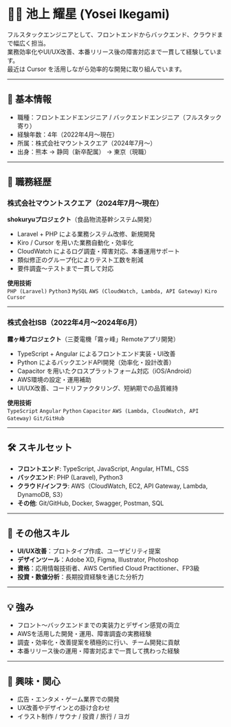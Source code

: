 # 👨‍💻 池上 耀星 (Yosei Ikegami)

フルスタックエンジニアとして、フロントエンドからバックエンド、クラウドまで幅広く担当。  
業務効率化やUI/UX改善、本番リリース後の障害対応まで一貫して経験しています。  
最近は Cursor を活用しながら効率的な開発に取り組んでいます。  

---

## 📌 基本情報
- 職種：フロントエンドエンジニア / バックエンドエンジニア（フルスタック寄り）
- 経験年数：4年（2022年4月〜現在）
- 所属：株式会社マウントスクエア（2024年7月〜）
- 出身：熊本 → 静岡（新卒配属） → 東京（現職）

---

## 💼 職務経歴

### 株式会社マウントスクエア（2024年7月〜現在）
**shokuryuプロジェクト**（食品物流基幹システム開発）
- Laravel + PHP による業務システム改修、新規開発  
- Kiro / Cursor を用いた業務自動化・効率化  
- CloudWatch によるログ調査・障害対応、本番運用サポート  
- 類似修正のグループ化によりテスト工数を削減  
- 要件調査〜テストまで一貫して対応  

**使用技術**  
`PHP (Laravel)` `Python3` `MySQL` `AWS (CloudWatch, Lambda, API Gateway)` `Kiro` `Cursor`

---

### 株式会社ISB（2022年4月〜2024年6月）
**霧ヶ峰プロジェクト**（三菱電機「霧ヶ峰」Remoteアプリ開発）
- TypeScript + Angular によるフロントエンド実装・UI改善  
- Python によるバックエンドAPI開発（効率化・設計改善）  
- Capacitor を用いたクロスプラットフォーム対応（iOS/Android）  
- AWS環境の設定・運用補助  
- UI/UX改善、コードリファクタリング、短納期での品質維持  

**使用技術**  
`TypeScript` `Angular` `Python` `Capacitor` `AWS (Lambda, CloudWatch, API Gateway)` `Git/GitHub`

---

## 🛠 スキルセット
- **フロントエンド**: TypeScript, JavaScript, Angular, HTML, CSS  
- **バックエンド**: PHP (Laravel), Python3  
- **クラウド/インフラ**: AWS（CloudWatch, EC2, API Gateway, Lambda, DynamoDB, S3）  
- **その他**: Git/GitHub, Docker, Swagger, Postman, SQL  

---

## 🎨 その他スキル
- **UI/UX改善**：プロトタイプ作成、ユーザビリティ提案  
- **デザインツール**：Adobe XD, Figma, Illustrator, Photoshop  
- **資格**：応用情報技術者、AWS Certified Cloud Practitioner、FP3級  
- **投資・数値分析**：長期投資経験を通じた分析力  

---

## 💡 強み
- フロント〜バックエンドまでの実装力とデザイン感覚の両立  
- AWSを活用した開発・運用、障害調査の実務経験  
- 調査・効率化・改善提案を積極的に行い、チーム開発に貢献  
- 本番リリース後の運用・障害対応まで一貫して携わった経験  

---

## 🌱 興味・関心
- 広告・エンタメ・ゲーム業界での開発  
- UX改善やデザインとの掛け合わせ  
- イラスト制作 / サウナ / 投資 / 旅行 / ヨガ
